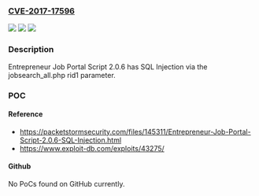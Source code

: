 ### [CVE-2017-17596](https://cve.mitre.org/cgi-bin/cvename.cgi?name=CVE-2017-17596)
![](https://img.shields.io/static/v1?label=Product&message=n%2Fa&color=blue)
![](https://img.shields.io/static/v1?label=Version&message=n%2Fa&color=blue)
![](https://img.shields.io/static/v1?label=Vulnerability&message=n%2Fa&color=brighgreen)

### Description

Entrepreneur Job Portal Script 2.0.6 has SQL Injection via the jobsearch_all.php rid1 parameter.

### POC

#### Reference
- https://packetstormsecurity.com/files/145311/Entrepreneur-Job-Portal-Script-2.0.6-SQL-Injection.html
- https://www.exploit-db.com/exploits/43275/

#### Github
No PoCs found on GitHub currently.

